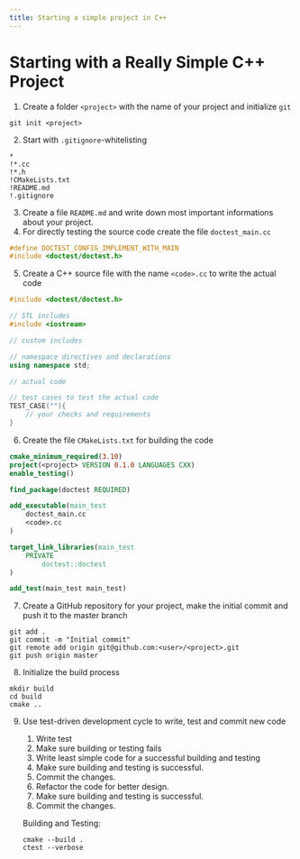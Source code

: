 ```yaml
---
title: Starting a simple project in C++
---
```


# Starting with a Really Simple C++ Project

1. Create a folder `<project>` with the name of your project and initialize `git`
```
git init <project>
```
2. Start with `.gitignore`-whitelisting
```
*
!*.cc
!*.h
!CMakeLists.txt
!README.md
!.gitignore
```
3. Create a file `README.md` and write down most important informations about your project.
4. For directly testing the source code create the file `doctest_main.cc`
```c++
#define DOCTEST_CONFIG_IMPLEMENT_WITH_MAIN
#include <doctest/doctest.h>
```
5. Create a C++ source file with the name `<code>.cc` to write the actual code
```c++
#include <doctest/doctest.h>

// STL includes
#include <iostream>

// custom includes

// namespace directives and declarations
using namespace std;

// actual code

// test cases to test the actual code
TEST_CASE(""){
    // your checks and requirements
}
```
6. Create the file `CMakeLists.txt` for building the code
```cmake
cmake_minimum_required(3.10)
project(<project> VERSION 0.1.0 LANGUAGES CXX)
enable_testing()

find_package(doctest REQUIRED)

add_executable(main_test
    doctest_main.cc
    <code>.cc
)

target_link_libraries(main_test
    PRIVATE
        doctest::doctest
)

add_test(main_test main_test)
```
7. Create a GitHub repository for your project, make the initial commit and push it to the master branch
```
git add .
git commit -m "Initial commit"
git remote add origin git@github.com:<user>/<project>.git
git push origin master
```
8. Initialize the build process
```
mkdir build 
cd build
cmake ..
```
9. Use test-driven development cycle to write, test and commit new code

    1. Write test
    2. Make sure building or testing fails
    3. Write least simple code for a successful building and testing
    4. Make sure building and testing is successful.
    5. Commit the changes.
    6. Refactor the code for better design.
    7. Make sure building and testing is successful.
    8. Commit the changes.

    Building and Testing:
    ```
    cmake --build .
    ctest --verbose
    ```